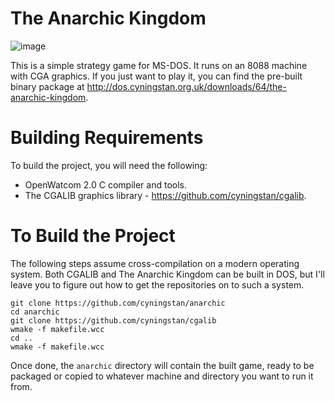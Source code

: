 # The Anarchic Kingdom
![image](https://user-images.githubusercontent.com/49120805/161201033-f16b5432-fa9d-4dbb-beca-3d547bd3584d.png)

This is a simple strategy game for MS-DOS. It runs on an 8088 machine with CGA graphics. If you just want to play it, you can find the pre-built binary package at http://dos.cyningstan.org.uk/downloads/64/the-anarchic-kingdom.
# Building Requirements
To build the project, you will need the following:
* OpenWatcom 2.0 C compiler and tools.
* The CGALIB graphics library - https://github.com/cyningstan/cgalib.
# To Build the Project
The following steps assume cross-compilation on a modern operating system. Both CGALIB and The Anarchic Kingdom can be built in DOS, but I'll leave you to figure out how to get the repositories on to such a system.
```
git clone https://github.com/cyningstan/anarchic
cd anarchic
git clone https://github.com/cyningstan/cgalib
wmake -f makefile.wcc
cd ..
wmake -f makefile.wcc
```
Once done, the ``anarchic`` directory will contain the built game, ready to be packaged or copied to whatever machine and directory you want to run it from.
